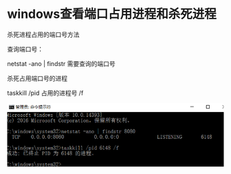 # windows查看端口占用进程和杀死进程

杀死进程占用的端口号方法

查询端口号：

netstat -ano | findstr 需要查询的端口号  

杀死占用端口号的进程

taskkill /pid 占用的进程号 /f

![](https://github.com/SN1997/Zjyc-document/blob/master/picture/1588063305276.png)


